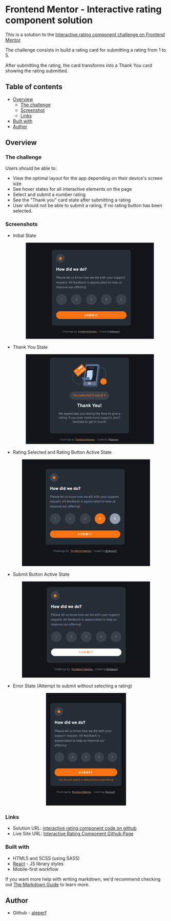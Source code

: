 # Frontend Mentor - Interactive rating component solution

This is a solution to the [Interactive rating component challenge on Frontend Mentor](https://www.frontendmentor.io/challenges/interactive-rating-component-koxpeBUmI).

The challenge consists in build a rating card for submitting a rating from 1 to 5.

After submitting the rating, the card transforms into a Thank You card showing the rating submitted.

## Table of contents

- [Overview](#overview)
  - [The challenge](#the-challenge)
  - [Screenshot](#screenshot)
  - [Links](#links)
- [Built with](#built-with)
- [Author](#author)

## Overview

### The challenge

Users should be able to:

- View the optimal layout for the app depending on their device's screen size
- See hover states for all interactive elements on the page
- Select and submit a number rating
- See the "Thank you" card state after submitting a rating
- User should not be able to submit a rating, if no rating button has been selected.

### Screenshots

- Initial State
  <p align="center">
   <img src="./screenshots/normal.png" width="400" title="advice app mobile screenshot">
   </p>

- Thank You State
   <p align="center">
   <img src="./screenshots/thankyou1.png" width="400" title="advice app mobile screenshot">
   </p>

- Rating Selected and Rating Button Active State
<p align="center">
 <img src="./screenshots/selectedActive1.png" width="400" title="advice app mobile screenshot">
 </p>

- Submit Button Active State

<p align="center">
<img src="./screenshots/submitActive1.png" width="400" title="advice app mobile screenshot">
</p>

- Error State (Attempt to submit without selecting a rating)
<p align="center">
<img src="./screenshots/errorstate.png" width="250" title="advice app mobile screenshot">
</p>

### Links

- Solution URL: [interactive rating component code on github](https://github.com/aleperf/interactive-rating-component)
- Live Site URL: [Interactive Rating Component Github Page](https://aleperf.github.iot/interactive-rating-component)

### Built with

- HTML5 and SCSS (using SASS)
- [React](https://reactjs.org/) - JS library
  styles
- Mobile-first workflow

If you want more help with writing markdown, we'd recommend checking out [The Markdown Guide](https://www.markdownguide.org/) to learn more.

## Author

- Github - [aleperf](https://github.com/aleperf)
